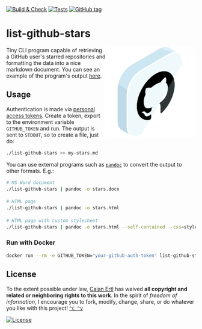 [![Build & Check][gh-bnc-shield]][gh-bnc-url]
[![Tests][gh-test-shield]][gh-test-url]
[![GitHub tag][tag-shield]][tag-url]

# list-github-stars

<img src="icon.svg" height="240px" align="right"/>

Tiny CLI program capable of retrieving a GitHub user's starred repositories and
formatting the data into a nice markdown document. You can see an example of
the program's output [here](https://gist.github.com/upsetbit/ada2117bd8c73a1e94e49580fd5c7cf7).

[gh-bnc-shield]: https://img.shields.io/github/workflow/status/caian-org/list-github-stars/build-many?label=build&logo=github&style=for-the-badge
[gh-bnc-url]: https://github.com/caian-org/list-github-stars/actions/workflows/build-many.yml

[gh-test-shield]: https://img.shields.io/github/workflow/status/caian-org/list-github-stars/test-many?label=test&logo=github&style=for-the-badge
[gh-test-url]: https://github.com/caian-org/list-github-stars/actions/workflows/test-many.yml

[tag-shield]: https://img.shields.io/github/tag/caian-org/list-github-stars.svg?logo=git&logoColor=FFF&style=for-the-badge
[tag-url]: https://github.com/caian-org/list-github-stars/releases


## Usage

Authentication is made via [personal access tokens][pat]. Create a token,
export to the environment variable `GITHUB_TOKEN` and run. The output is sent
to `STDOUT`, so to create a file, just do:

```sh
./list-github-stars >> my-stars.md
```

You can use external programs such as [`pandoc`][pandoc] to convert the output
to other formats. E.g.:

```sh
# MS Word document
./list-github-stars | pandoc -o stars.docx

# HTML page
./list-github-stars | pandoc -o stars.html

# HTML page with custom stylesheet
./list-github-stars | pandoc -o stars.html --self-contained --css=style.css
```

[pat]: https://docs.github.com/en/authentication/keeping-your-account-and-data-secure/creating-a-personal-access-token
[pandoc]: https://pandoc.org

### Run with Docker

```sh
docker run --rm -e GITHUB_TOKEN="your-github-auth-token" list-github-stars >> stars.md
```


## License

To the extent possible under law, [Caian Ertl][me] has waived __all copyright
and related or neighboring rights to this work__. In the spirit of _freedom of
information_, I encourage you to fork, modify, change, share, or do whatever
you like with this project! [`^C ^V`][kopimi]

[![License][cc-shield]][cc-url]

[me]: https://github.com/upsetbit
[cc-shield]: https://forthebadge.com/images/badges/cc-0.svg
[cc-url]: http://creativecommons.org/publicdomain/zero/1.0

[kopimi]: https://kopimi.com
